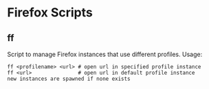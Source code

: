 Firefox Scripts
===============

ff
--
Script to manage Firefox instances that use different profiles. Usage:

    ff <profilename> <url> # open url in specified profile instance
    ff <url>               # open url in default profile instance
    new instances are spawned if none exists
